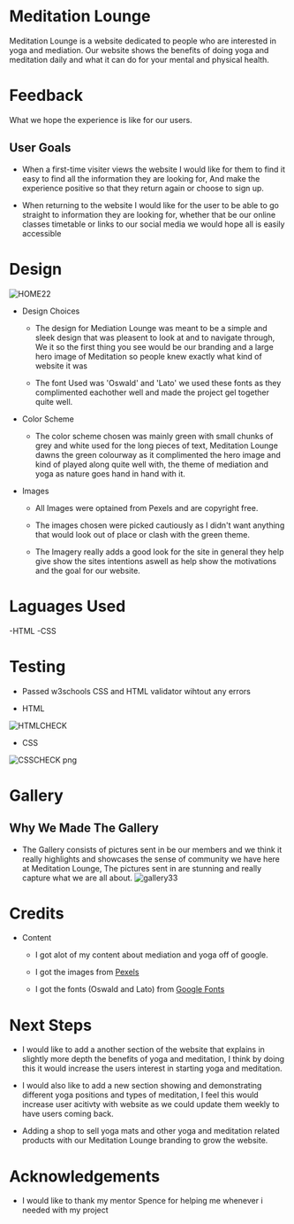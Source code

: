 # Meditation Lounge

Meditation Lounge is a website dedicated to people who are interested in yoga and mediation.
Our website shows the benefits of doing yoga and meditation daily and what it can do for your mental
and physical health.

# Feedback
What we hope the experience is like for our users.

## User Goals
- When a first-time visiter views the website I would like for them to find it easy to find all the information they are looking for,
And make the experience positive so that they return again or choose to sign up.

- When returning to the website I would like for the user to be able to go straight to information they are looking for,
whether that be our online classes timetable or links to our social media we would hope all is easily accessible

# Design
![HOME22](https://user-images.githubusercontent.com/124220147/229766476-e9ed17d4-3b40-489f-b8e9-be8396b0302e.png)
- Design Choices
   - The design for Mediation Lounge was meant to be a simple and sleek design that was pleasent to look at and to navigate through, 
   We it so the first thing you see would be our branding and a large hero image of Meditation so people knew exactly
   what kind of website it was
   
   - The font Used was 'Oswald' and 'Lato' we used these fonts as they complimented eachother well and made the project gel together
   quite well.
   
- Color Scheme
  - The color scheme chosen was mainly green with small chunks of grey and white used for the long pieces of text,
  Meditation Lounge dawns the green colourway as it complimented the hero image and kind of played along quite well with,
  the theme of mediation and yoga as nature goes hand in hand with it.
  
- Images
    - All Images were optained from Pexels and are copyright free.
    
    - The images chosen were picked cautiously as I didn't want anything that would look out of place or clash with the green theme.
    
    - The Imagery really adds a good look for the site in general they help give show the sites intentions aswell as
    help show the motivations and the goal for our website.
    
 # Laguages Used
 -HTML
 -CSS
 
# Testing
- Passed w3schools CSS and HTML validator wihtout any errors

- HTML

![HTMLCHECK](https://user-images.githubusercontent.com/124220147/229771834-cc375d3f-aca0-4804-8036-af3ddf8df1f0.PNG)

- CSS

![CSSCHECK png](https://user-images.githubusercontent.com/124220147/229771906-1f154223-c36e-4e60-8200-1d1f1ea1a7f5.jpg)

# Gallery

## Why We Made The Gallery
  - The Gallery consists of pictures sent in be our members and we think it really highlights and showcases the sense of community we have
  here at Meditation Lounge, The pictures sent in are stunning and really capture what we are all about.
  ![gallery33](https://user-images.githubusercontent.com/124220147/229773845-ac6e535d-5fc0-4e04-a16f-fc786494e07b.jpg)

# Credits 
- Content
   - I got alot of my content about mediation and yoga off of google.

   - I got the images from [Pexels](https://www.pexels.com/)
   
  - I got the fonts (Oswald and Lato) from [Google Fonts](https://fonts.google.com/)
  
# Next Steps
  - I  would like to add a another section of the website that explains in slightly more depth the benefits of yoga and meditation,
 I think by doing this it would increase the users interest in starting yoga and meditation.
 
  - I would also like to add a new section showing and demonstrating different yoga positions and types of meditation,
 I feel this would increase user acitivty with website as we could update them weekly to have users coming back.
 
  - Adding a shop to sell yoga mats and other yoga and meditation related products with our Meditation Lounge branding
 to grow the website.
 
# Acknowledgements

  - I would like to thank my mentor Spence for helping me whenever i needed with my project
